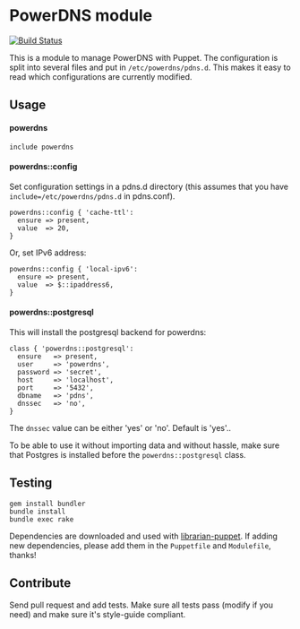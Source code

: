 # PowerDNS module

[![Build Status](https://secure.travis-ci.org/antonlindstrom/puppet-powerdns.png?branch=master)](http://travis-ci.org/antonlindstrom/puppet-powerdns)

This is a module to manage PowerDNS with Puppet. The configuration is split into several files and put in `/etc/powerdns/pdns.d`. This makes it easy to read which configurations are currently modified.

## Usage

#### powerdns

    include powerdns

#### powerdns::config

Set configuration settings in a pdns.d directory (this assumes that you have `include=/etc/powerdns/pdns.d` in pdns.conf).

    powerdns::config { 'cache-ttl':
      ensure => present,
      value  => 20,
    }

Or, set IPv6 address:

    powerdns::config { 'local-ipv6':
      ensure => present,
      value  => $::ipaddress6,
    }

#### powerdns::postgresql

This will install the postgresql backend for powerdns:

    class { 'powerdns::postgresql':
      ensure   => present,
      user     => 'powerdns',
      password => 'secret',
      host     => 'localhost',
      port     => '5432',
      dbname   => 'pdns',
      dnssec   => 'no',
    }

The `dnssec` value can be either 'yes' or 'no'. Default is 'yes'..

To be able to use it without importing data and without hassle, make sure that Postgres is installed before the `powerdns::postgresql` class.

## Testing

    gem install bundler
    bundle install
    bundle exec rake

Dependencies are downloaded and used with [librarian-puppet](https://github.com/rodjek/librarian-puppet). If adding new dependencies, please add them in the `Puppetfile` and `Modulefile`, thanks!

## Contribute
Send pull request and add tests. Make sure all tests pass (modify if you need) and make sure it's style-guide compliant.
